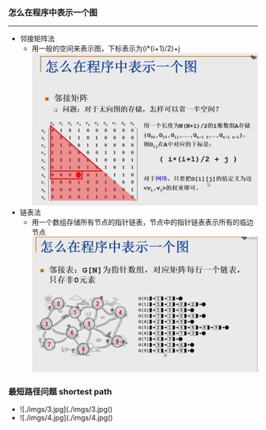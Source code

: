 ### 怎么在程序中表示一个图
--------
* 邻接矩阵法
    - 用一般的空间来表示图，下标表示为(i*(i+1)/2)+j
    ![./imgs/1.jpg](./imgs/1.jpg)
* 链表法
    - 用一个数组存储所有节点的指针链表，节点中的指针链表表示所有的临边节点
    ![./imgs/2.jpg](./imgs/2.jpg)


### 最短路径问题 shortest path
* ![./imgs/3.jpg](./imgs/3.jpg()
* ![./imgs/4.jpg](./imgs/4.jpg()
